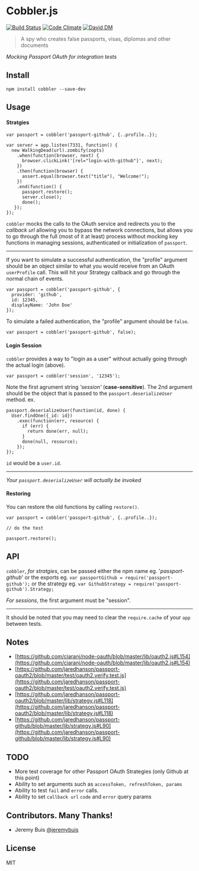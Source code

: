 # Cobbler.js

[![Build Status](https://travis-ci.org/nowk/cobbler.js.svg?branch=master)](https://travis-ci.org/nowk/cobbler.js)
[![Code Climate](https://codeclimate.com/github/nowk/cobbler.js.png)](https://codeclimate.com/github/nowk/cobbler.js)
[![David DM](https://david-dm.org/nowk/cobbler.js.png)](https://david-dm.org/nowk/cobbler.js)

> A spy who creates false passports, visas, diplomas and other documents

*Mocking Passport OAuth for integration tests*

## Install

    npm install cobbler --save-dev

## Usage

#### Stratgies

    var passport = cobbler('passport-github', {..profile..});

    var server = app.listen(7331, function() {
      new WalkingDead(url).zombify(zopts)
        .when(function(browser, next) {
          browser.clickLink('[rel="login-with-github"]', next);
        })
        .then(function(browser) {
          assert.equal(browser.text("title"), "Welcome!");
        })
        .end(function() {
          passport.restore();
          server.close();
          done();
       });
    });

`cobbler` mocks the calls to the OAuth service and redirects you to the *callback url* allowing you to bypass the network connections, but allows you to go through the full (most of it at least) process without mocking key functions in managing sessions, authenticated or initialization of `passport`.

---

If you want to simulate a successful authentication, the "profile" argument should be an object similar to what you would receive from an OAuth `userProfile` call. This will hit your Strategy callback and go through the normal chain of events.

    var passport = cobbler('passport-github', {
      provider: 'github',
      id: 12345,
      displayName: 'John Doe'
    });

To simulate a failed authentication, the "profile" argument should be `false`.

    var passport = cobbler('passport-github', false);


#### Login Session

`cobbler` provides a way to "login as a user" without actually going through the actual login (above).

    var passport = cobbler('session', '12345');

Note the first agrument string *'session'* (**case-sensitive**). The 2nd argument should be the object that is passed to the `passport.deserializeUser` method. ex.

    passport.deserializeUser(function(id, done) {
      User.findOne({_id: id})
        .exec(function(err, resource) {
          if (err) {
            return done(err, null);
          }
          done(null, resource);
        });
    });

`id` would be a `user.id`.

---

*Your `passport.deserializeUser` will actually be invoked*

#### Restoring

You can restore the old functions by calling `restore()`.

    var passport = cobbler('passport-github', {..profile..});

    // do the test

    passport.restore();

## API

`cobbler`, *for stratgies*, can be passed either the npm name eg. '*passport-github*' or the exports eg. `var passportGithub = require('passport-github');` or the strategy eg. `var GithubStrategy = require('passport-github').Strategy;`

*For sessions*, the first argument must be "session".

---

It should be noted that you may need to clear the `require.cache` of your `app` between tests.

## Notes

  * [https://github.com/ciaranj/node-oauth/blob/master/lib/oauth2.js#L154](https://github.com/ciaranj/node-oauth/blob/master/lib/oauth2.js#L154)
  * [https://github.com/jaredhanson/passport-oauth2/blob/master/test/oauth2.verify.test.js](https://github.com/jaredhanson/passport-oauth2/blob/master/test/oauth2.verify.test.js)
  * [https://github.com/jaredhanson/passport-oauth2/blob/master/lib/strategy.js#L118](https://github.com/jaredhanson/passport-oauth2/blob/master/lib/strategy.js#L118)
  * [https://github.com/jaredhanson/passport-github/blob/master/lib/strategy.js#L90](https://github.com/jaredhanson/passport-github/blob/master/lib/strategy.js#L90)

## TODO

  * More test coverage for other Passport OAuth Strategies (only Github at this point)
  * Ability to set arguments such as `accessToken, refreshToken, params`
  * Ability to test `fail` and `error` calls.
  * Ability to set `callback url` `code` and `error` query params

## Contributors. Many Thanks!

* Jeremy Buis [@jeremybuis](https://github.com/jeremybuis)

## License

MIT


